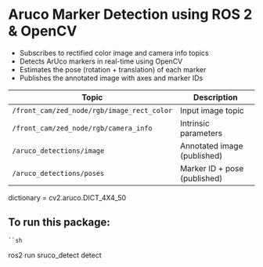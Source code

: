 # Aruco Marker Detection using ROS 2 & OpenCV

- Subscribes to rectified color image and camera info topics
- Detects ArUco markers in real-time using OpenCV
- Estimates the pose (rotation + translation) of each marker
- Publishes the annotated image with axes and marker IDs

| Topic | Description |
|-------|-------------|
| `/front_cam/zed_node/rgb/image_rect_color` | Input image topic |
| `/front_cam/zed_node/rgb/camera_info` | Intrinsic parameters |
| `/aruco_detections/image` | Annotated image (published) |
| `/aruco_detections/poses` | Marker ID + pose (published) |

dictionary = cv2.aruco.DICT_4X4_50

## **To run this package:**

 	``sh
  ros2 run sruco_detect detect
